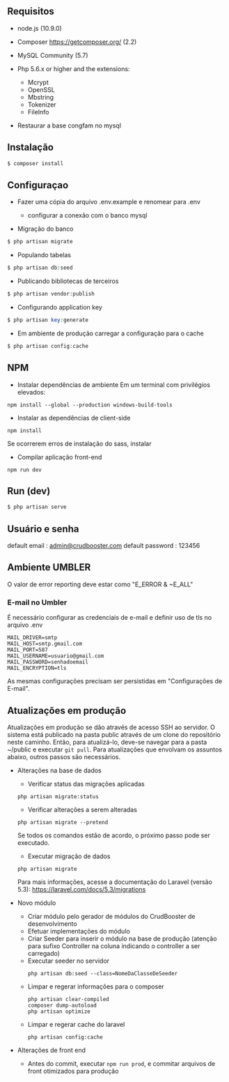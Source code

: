 ## Requisitos
- node.js (10.9.0)
- Composer https://getcomposer.org/ (2.2)
- MySQL Community (5.7)
- Php 5.6.x or higher and the extensions:
  - Mcrypt
  - OpenSSL
  - Mbstring
  - Tokenizer
  - FileInfo

- Restaurar a base congfam no mysql 

## Instalação
```php
$ composer install
```

## Configuraçao
- Fazer uma cópia do arquivo .env.example e renomear para .env
  - configurar a conexão com o banco mysql

- Migração do banco
```php
$ php artisan migrate
```
- Populando tabelas 
```php
$ php artisan db:seed
```
- Publicando bibliotecas de terceiros
```php
$ php artisan vendor:publish
```
- Configurando application key
```php
$ php artisan key:generate
```
- Em ambiente de produção carregar a configuração para o cache
```php
$ php artisan config:cache
```

## NPM
- Instalar dependências de ambiente
Em um terminal com privilégios elevados:
```
npm install --global --production windows-build-tools
```
- Instalar as dependências de client-side
```
npm install
```
Se ocorrerem erros de instalação do sass, instalar
- Compilar aplicação front-end
```
npm run dev
```

## Run (dev)
```php
$ php artisan serve
```

## Usuário e senha
default email : admin@crudbooster.com
default password : 123456

## Ambiente UMBLER

O valor de error reporting deve estar como "E_ERROR & ~E_ALL"

### E-mail no Umbler

É necessário configurar as credenciais de e-mail e definir uso de tls no arquivo .env

```
MAIL_DRIVER=smtp
MAIL_HOST=smtp.gmail.com
MAIL_PORT=587
MAIL_USERNAME=usuario@gmail.com
MAIL_PASSWORD=senhadoemail
MAIL_ENCRYPTION=tls
```

As mesmas configurações precisam ser persistidas em "Configurações de E-mail".

## Atualizações em produção

Atualizações em produção se dão através de acesso SSH ao servidor.
O sistema está publicado na pasta public através de um clone do repositório neste caminho. 
Então, para atualizá-lo, deve-se navegar para a pasta ~/public e executar `git pull`.
Para atualizações que envolvam os assuntos abaixo, outros passos são necessários.
- Alterações na base de dados
  - Verificar status das migrações aplicadas
  ```
  php artisan migrate:status
  ``` 
  - Verificar alterações a serem alteradas
  ```
  php artisan migrate --pretend
  ```
  Se todos os comandos estão de acordo, o próximo passo pode ser executado.
  - Executar migração de dados
  ```
  php artisan migrate
  ```
  Para mais informações, acesse a documentação do Laravel (versão 5.3): https://laravel.com/docs/5.3/migrations
- Novo módulo
  - Criar módulo pelo gerador de módulos do CrudBooster de desenvolvimento
  - Efetuar implementações do módulo
  - Criar Seeder para inserir o módulo na base de produção (atenção para sufixo Controller na coluna indicando o controller a ser carregado)
  - Executar seeder no servidor
    ```
    php artisan db:seed --class=NomeDaClasseDeSeeder
    ```
  - Limpar e regerar informações para o composer
    ```
    php artisan clear-compiled 
    composer dump-autoload
    php artisan optimize
    ```
  - Limpar e regerar cache do laravel
    ```
    php artisan config:cache
    ```
  
- Alterações de front end
  - Antes do commit, executar `npm run prod`, e commitar arquivos de front otimizados para produção
